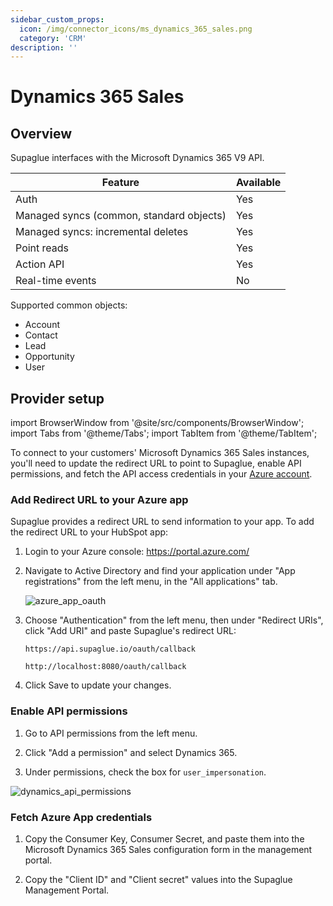 ```yaml
---
sidebar_custom_props:
  icon: /img/connector_icons/ms_dynamics_365_sales.png
  category: 'CRM'
description: ''
---
```


# Dynamics 365 Sales

## Overview

Supaglue interfaces with the Microsoft Dynamics 365 V9 API.

| Feature                                  | Available |
| ---------------------------------------- | --------- |
| Auth                                     | Yes       |
| Managed syncs (common, standard objects) | Yes       |
| Managed syncs: incremental deletes       | Yes       |
| Point reads                              | Yes       |
| Action API                               | Yes       |
| Real-time events                         | No        |

Supported common objects:

- Account
- Contact
- Lead
- Opportunity
- User

## Provider setup

import BrowserWindow from '@site/src/components/BrowserWindow';
import Tabs from '@theme/Tabs';
import TabItem from '@theme/TabItem';

To connect to your customers' Microsoft Dynamics 365 Sales instances, you'll need to update the redirect URL to point to Supaglue, enable API permissions, and fetch the API access credentials in your [Azure account](https://portal.azure.com/).

### Add Redirect URL to your Azure app

Supaglue provides a redirect URL to send information to your app. To add the redirect URL to your HubSpot app:

1. Login to your Azure console: <https://portal.azure.com/>
1. Navigate to Active Directory and find your application under "App registrations" from the left menu, in the "All applications" tab.

    <BrowserWindow url="https://portal.azure.com/#view/Microsoft_AAD_RegisteredApps/ApplicationMenuBlade/~/Overview/appId/6bf0afcb-7896-45d4-b6ad-b42655b4c321/isMSAApp~/false">

    ![azure_app_oauth](/img/azure_app_oauth.png 'azure app oauth')

    </BrowserWindow>

1. Choose "Authentication" from the left menu, then under "Redirect URIs", click "Add URI" and paste Supaglue's redirect URL:

    <Tabs>
    <TabItem value="supaglue-cloud" label="Supaglue Cloud" default>

    ```
    https://api.supaglue.io/oauth/callback
    ```

    </TabItem>
    <TabItem value="localhost" label="Localhost">

    ```
    http://localhost:8080/oauth/callback
    ```

    </TabItem>
    </Tabs>

1. Click Save to update your changes.

### Enable API permissions

1. Go to API permissions from the left menu.

1. Click "Add a permission" and select Dynamics 365.

1. Under permissions, check the box for `user_impersonation`.

  <BrowserWindow url="https://portal.azure.com/#view/Microsoft_AAD_RegisteredApps/ApplicationMenuBlade/~/CallAnAPI/appId/9a0ed275-1fd4-4099-b809-a2030f4f4e07/isMSAApp~/false">

  ![dynamics_api_permissions](/img/dynamics_api_permissions.png 'dynamics api permissions')

  </BrowserWindow>

### Fetch Azure App credentials

1. Copy the Consumer Key, Consumer Secret, and paste them into the Microsoft Dynamics 365 Sales configuration form in the management portal.

1. Copy the "Client ID" and "Client secret" values into the Supaglue Management Portal.
